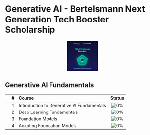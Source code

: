 # Generative AI - Bertelsmann Next Generation Tech Booster Scholarship

<p align="center">
    <img src="https://github.com/cintia-shinoda/ai/blob/main/02-Udacity-GenAI/badge.jpg" width="100" height="100">
</p>

## Generative AI Fundamentals

|  | # | Course | Status |
|:---:|:---:|:---|:---:|
|  | 1 | Introduction to Generative AI Fundamentals | ![0%](https://geps.dev/progress/0) |
|  | 2 | Deep Learning Fundamentals | ![0%](https://geps.dev/progress/0) |
|  | 3 | Foundation Models | ![0%](https://geps.dev/progress/0) |
|  | 4 | Adapting Foundation Models | ![0%](https://geps.dev/progress/0) |